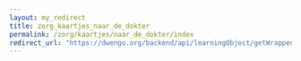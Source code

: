 ```yaml
---
layout: my_redirect
title: zorg_kaartjes_naar_de_dokter
permalink: /zorg/kaartjes/naar_de_dokter/index
redirect_url: "https://dwengo.org/backend/api/learningObject/getWrapped?hruid=aiz5_huisarts&version=1&language=nl"
---
```

